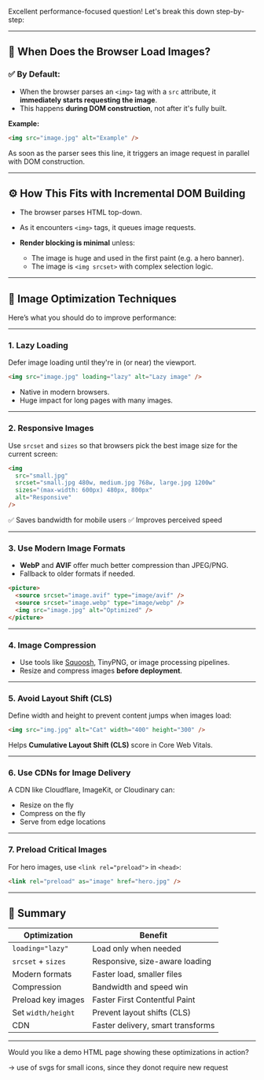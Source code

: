 Excellent performance-focused question! Let's break this down step-by-step:

---

## 🧠 **When Does the Browser Load Images?**

### ✅ **By Default:**

* When the browser parses an `<img>` tag with a `src` attribute, it **immediately starts requesting the image**.
* This happens **during DOM construction**, not after it's fully built.

**Example:**

```html
<img src="image.jpg" alt="Example" />
```

As soon as the parser sees this line, it triggers an image request in parallel with DOM construction.

---

## ⚙️ **How This Fits with Incremental DOM Building**

* The browser parses HTML top-down.
* As it encounters `<img>` tags, it queues image requests.
* **Render blocking is minimal** unless:

  * The image is huge and used in the first paint (e.g. a hero banner).
  * The image is `<img srcset>` with complex selection logic.

---

## 🚀 **Image Optimization Techniques**

Here’s what you should do to improve performance:

---

### 1. **Lazy Loading**

Defer image loading until they're in (or near) the viewport.

```html
<img src="image.jpg" loading="lazy" alt="Lazy image" />
```

* Native in modern browsers.
* Huge impact for long pages with many images.

---

### 2. **Responsive Images**

Use `srcset` and `sizes` so that browsers pick the best image size for the current screen:

```html
<img
  src="small.jpg"
  srcset="small.jpg 480w, medium.jpg 768w, large.jpg 1200w"
  sizes="(max-width: 600px) 480px, 800px"
  alt="Responsive"
/>
```

✅ Saves bandwidth for mobile users
✅ Improves perceived speed

---

### 3. **Use Modern Image Formats**

* **WebP** and **AVIF** offer much better compression than JPEG/PNG.
* Fallback to older formats if needed.

```html
<picture>
  <source srcset="image.avif" type="image/avif" />
  <source srcset="image.webp" type="image/webp" />
  <img src="image.jpg" alt="Optimized" />
</picture>
```

---

### 4. **Image Compression**

* Use tools like [Squoosh](https://squoosh.app), TinyPNG, or image processing pipelines.
* Resize and compress images **before deployment**.

---

### 5. **Avoid Layout Shift (CLS)**

Define width and height to prevent content jumps when images load:

```html
<img src="img.jpg" alt="Cat" width="400" height="300" />
```

Helps **Cumulative Layout Shift (CLS)** score in Core Web Vitals.

---

### 6. **Use CDNs for Image Delivery**

A CDN like Cloudflare, ImageKit, or Cloudinary can:

* Resize on the fly
* Compress on the fly
* Serve from edge locations

---

### 7. **Preload Critical Images**

For hero images, use `<link rel="preload">` in `<head>`:

```html
<link rel="preload" as="image" href="hero.jpg" />
```

---

## 📝 Summary

| Optimization       | Benefit                           |
| ------------------ | --------------------------------- |
| `loading="lazy"`   | Load only when needed             |
| `srcset` + `sizes` | Responsive, size-aware loading    |
| Modern formats     | Faster load, smaller files        |
| Compression        | Bandwidth and speed win           |
| Preload key images | Faster First Contentful Paint     |
| Set `width/height` | Prevent layout shifts (CLS)       |
| CDN                | Faster delivery, smart transforms |

---

Would you like a demo HTML page showing these optimizations in action?


-> use of svgs for small icons, since they donot require new request 